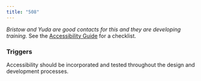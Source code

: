 ```yaml
---
title: "508"
---
```


_Bristow and Yuda are good contacts for this and they are developing training._ See the [Accessibility Guide](https://pages.18f.gov/accessibility/checklist/) for a checklist.

### Triggers

Accessibility should be incorporated and tested throughout the design and development processes.
